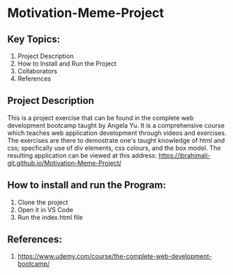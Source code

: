 # Motivation-Meme-Project

## Key Topics:

1. Project Description  
2. How to Install and Run the Project
3. Collaborators
4. References

## Project Description

This is a project exercise that can be found in the complete web development bootcamp taught by Angela Yu. It is a comprehensive course which teaches web application development through videos and exercises. The exercises are there to demostrate one's taught knowledge of html and css; specfically use of div elements, css colours, and the box model.
The resulting application can be viewed at this address: https://ibrahimali-git.github.io/Motivation-Meme-Project/

## How to install and run the Program:

1. Clone the project
2. Open it in VS Code
3. Run the index.html file

## References: 

1. https://www.udemy.com/course/the-complete-web-development-bootcamp/
